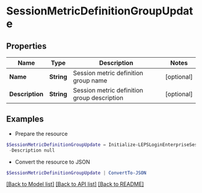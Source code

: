 # SessionMetricDefinitionGroupUpdate
## Properties

Name | Type | Description | Notes
------------ | ------------- | ------------- | -------------
**Name** | **String** | Session metric definition group name | [optional] 
**Description** | **String** | Session metric definition group description | [optional] 

## Examples

- Prepare the resource
```powershell
$SessionMetricDefinitionGroupUpdate = Initialize-LEPSLoginEnterpriseSessionMetricDefinitionGroupUpdate  -Name null `
 -Description null
```

- Convert the resource to JSON
```powershell
$SessionMetricDefinitionGroupUpdate | ConvertTo-JSON
```

[[Back to Model list]](../README.md#documentation-for-models) [[Back to API list]](../README.md#documentation-for-api-endpoints) [[Back to README]](../README.md)

